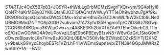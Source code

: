 $START$Jc4OxX5B7p83+JO9YR+thWtLLg0rbMCMziSvgrFXQr+ym/9GXoHyI8QoN7r4aKrME8y0JYKlLQtsnEJOZ1GfAQmzWWuyYTT1eOh9wphzu7gAf9kJDK9ORx2qcxQccmbxQW42CMs+h2uheH4hoZxEGDlAmWLfkW2kCtb9LNe3UBMO9Mrd7NTYOApXIOH2vukvom7fA73yfu185HhgmoTp/O7iDSi8z7BGwp2GGN6Ib1XKDpua3KWjuOwx+sz4A8KE3Kh2bVXTxZAd9TEhdO/kebC/LITlnoS/OsCwOGtWO4A9oUPoVvziLSqE9p6PBEeyB1zvN8+W8wCzGrL1StoG9nPdOwzoBIpavIoL8n7VrwBsJG0QltL0BE/vD50XvNcBZWsbEOZxRSIYTj12KNZy+9baLkG9VycEhoybES7c1VZrLhF41wWEmx9upnevb/ZTN3Ii4GGpJMWRzZwn6hY+1A==$END$
